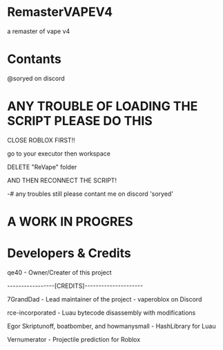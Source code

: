 # RemasterVAPEV4
a remaster of vape v4

# Contants
@soryed on discord


# ANY TROUBLE OF LOADING THE SCRIPT PLEASE DO THIS
CLOSE ROBLOX FIRST!!

go to your executor then workspace

DELETE "ReVape" folder

AND THEN RECONNECT THE SCRIPT!

-# any troubles still please contant me on discord 'soryed'

# A WORK IN PROGRES

# Developers & Credits
qe40 - Owner/Creater of this project


-----------------[CREDITS]---------------------

7GrandDad - Lead maintainer of the project - vaperoblox on Discord


rce-incorporated - Luau bytecode disassembly with modifications


Egor Skriptunoff, boatbomber, and howmanysmall - HashLibrary for Luau


Vernumerator - Projectile prediction for Roblox
